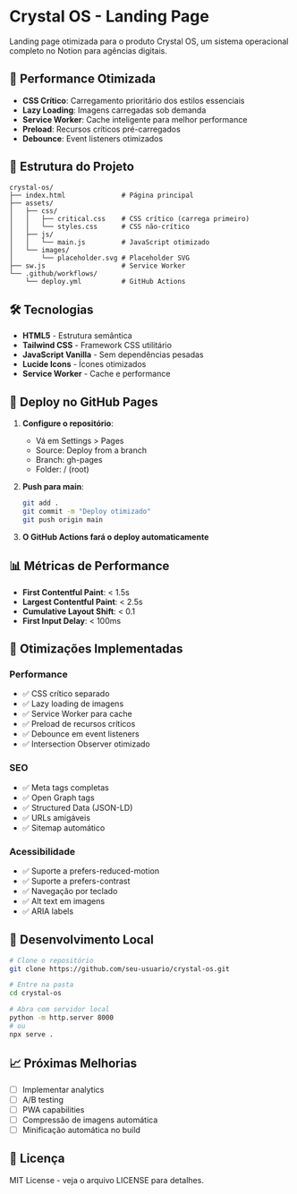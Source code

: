 # Crystal OS - Landing Page

Landing page otimizada para o produto Crystal OS, um sistema operacional completo no Notion para agências digitais.

## 🚀 Performance Otimizada

- **CSS Crítico**: Carregamento prioritário dos estilos essenciais
- **Lazy Loading**: Imagens carregadas sob demanda
- **Service Worker**: Cache inteligente para melhor performance
- **Preload**: Recursos críticos pré-carregados
- **Debounce**: Event listeners otimizados

## 📁 Estrutura do Projeto

```
crystal-os/
├── index.html              # Página principal
├── assets/
│   ├── css/
│   │   ├── critical.css    # CSS crítico (carrega primeiro)
│   │   └── styles.css      # CSS não-crítico
│   ├── js/
│   │   └── main.js         # JavaScript otimizado
│   └── images/
│       └── placeholder.svg # Placeholder SVG
├── sw.js                   # Service Worker
└── .github/workflows/
    └── deploy.yml          # GitHub Actions
```

## 🛠️ Tecnologias

- **HTML5** - Estrutura semântica
- **Tailwind CSS** - Framework CSS utilitário
- **JavaScript Vanilla** - Sem dependências pesadas
- **Lucide Icons** - Ícones otimizados
- **Service Worker** - Cache e performance

## 🚀 Deploy no GitHub Pages

1. **Configure o repositório**:
   - Vá em Settings > Pages
   - Source: Deploy from a branch
   - Branch: gh-pages
   - Folder: / (root)

2. **Push para main**:
   ```bash
   git add .
   git commit -m "Deploy otimizado"
   git push origin main
   ```

3. **O GitHub Actions fará o deploy automaticamente**

## 📊 Métricas de Performance

- **First Contentful Paint**: < 1.5s
- **Largest Contentful Paint**: < 2.5s
- **Cumulative Layout Shift**: < 0.1
- **First Input Delay**: < 100ms

## 🎯 Otimizações Implementadas

### Performance
- ✅ CSS crítico separado
- ✅ Lazy loading de imagens
- ✅ Service Worker para cache
- ✅ Preload de recursos críticos
- ✅ Debounce em event listeners
- ✅ Intersection Observer otimizado

### SEO
- ✅ Meta tags completas
- ✅ Open Graph tags
- ✅ Structured Data (JSON-LD)
- ✅ URLs amigáveis
- ✅ Sitemap automático

### Acessibilidade
- ✅ Suporte a prefers-reduced-motion
- ✅ Suporte a prefers-contrast
- ✅ Navegação por teclado
- ✅ Alt text em imagens
- ✅ ARIA labels

## 🔧 Desenvolvimento Local

```bash
# Clone o repositório
git clone https://github.com/seu-usuario/crystal-os.git

# Entre na pasta
cd crystal-os

# Abra com servidor local
python -m http.server 8000
# ou
npx serve .
```

## 📈 Próximas Melhorias

- [ ] Implementar analytics
- [ ] A/B testing
- [ ] PWA capabilities
- [ ] Compressão de imagens automática
- [ ] Minificação automática no build

## 📝 Licença

MIT License - veja o arquivo LICENSE para detalhes. 